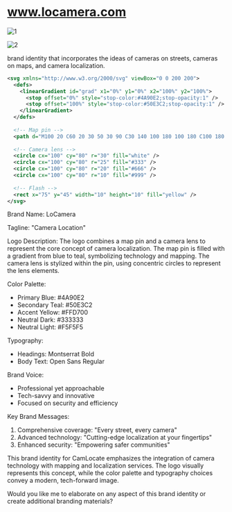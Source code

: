 # www.locamera.com


![1](https://github.com/user-attachments/assets/89e131d2-755e-4f1d-896b-9c26af0232d8)

![2](https://github.com/user-attachments/assets/e2e5c58c-12da-4b25-9606-8e1da8eb7016)

 brand identity that incorporates the ideas of cameras on streets, cameras on maps, and camera localization.



```svg
<svg xmlns="http://www.w3.org/2000/svg" viewBox="0 0 200 200">
  <defs>
    <linearGradient id="grad" x1="0%" y1="0%" x2="100%" y2="100%">
      <stop offset="0%" style="stop-color:#4A90E2;stop-opacity:1" />
      <stop offset="100%" style="stop-color:#50E3C2;stop-opacity:1" />
    </linearGradient>
  </defs>
  
  <!-- Map pin -->
  <path d="M100 20 C60 20 30 50 30 90 C30 140 100 180 100 180 C100 180 170 140 170 90 C170 50 140 20 100 20 Z" fill="url(#grad)" />
  
  <!-- Camera lens -->
  <circle cx="100" cy="80" r="30" fill="white" />
  <circle cx="100" cy="80" r="25" fill="#333" />
  <circle cx="100" cy="80" r="20" fill="#666" />
  <circle cx="100" cy="80" r="10" fill="#999" />
  
  <!-- Flash -->
  <rect x="75" y="45" width="10" height="10" fill="yellow" />
</svg>

```

Brand Name:  LoCamera

Tagline: "Camera Location"

Logo Description:
The logo combines a map pin and a camera lens to represent the core concept of camera localization. The map pin is filled with a gradient from blue to teal, symbolizing technology and mapping. The camera lens is stylized within the pin, using concentric circles to represent the lens elements.


Color Palette:
- Primary Blue: #4A90E2
- Secondary Teal: #50E3C2
- Accent Yellow: #FFD700
- Neutral Dark: #333333
- Neutral Light: #F5F5F5

Typography:
- Headings: Montserrat Bold
- Body Text: Open Sans Regular

Brand Voice:
- Professional yet approachable
- Tech-savvy and innovative
- Focused on security and efficiency

Key Brand Messages:
1. Comprehensive coverage: "Every street, every camera"
2. Advanced technology: "Cutting-edge localization at your fingertips"
3. Enhanced security: "Empowering safer communities"

This brand identity for CamLocate emphasizes the integration of camera technology with mapping and localization services. The logo visually represents this concept, while the color palette and typography choices convey a modern, tech-forward image.

Would you like me to elaborate on any aspect of this brand identity or create additional branding materials?
